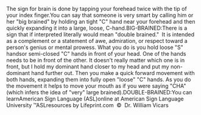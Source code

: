 The sign for brain is done by tapping your forehead twice with the 
			tip of your index finger.You can say that someone is very smart by calling him or her "big 
			brained" by holding an tight "C" hand near your forehead and then 
			quickly expanding it into a large, loose, C-hand.BIG-BRAINED:There is a sign that if interpreted literally would mean "double 
			brained."  It is intended as a complement or a statement of 
			awe, admiration, or respect toward a person's genius or mental 
			prowess. What you do is you hold loose "S" handsor semi-closed "C" hands in front of your head. One of the hands needs to 
			be in front of the other. It doesn't really matter which one is in 
			front, but I hold my dominant hand closer to my head and put my 
			non-dominant hand further out. Then you make a quick forward 
			movement with both hands, expanding them into fully open "loose" "C" 
			hands. As you do the movement it helps to move your mouth as if you 
			were saying "CHA" (which infers the idea of "very" large brained).DOUBLE-BRAINED:You can learnAmerican Sign Language (ASL)online at American Sign Language University ™ASLresources by Lifeprint.com  ©  Dr. William Vicars